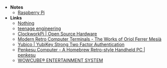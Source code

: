 - **Notes**
	- [Raspberry Pi](Raspberry%20Pi.md)
- **Links**
	- [Nothing](https://intl.nothing.tech/)
	- [teenage engineering](https://teenage.engineering/)
	- [ClockworkPi | Open Source Hardware](https://www.clockworkpi.com/)
	- [Modern Retro Computer Terminals - The Works of Oriol Ferrer Mesià](https://uri.cat/projects/modern-retro-terminal/)
	- [Yubico | YubiKey Strong Two Factor Authentication](https://www.yubico.com/)
	- [Penkesu Computer - A Homebrew Retro-style Handheld PC | penkesu](https://penkesu.computer)
	- [WOWCUBE® ENTERTAINMENT SYSTEM](https://wowcube.com)